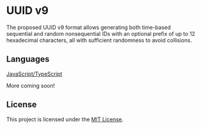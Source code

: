 # UUID v9

The proposed UUID v9 format allows generating both time-based sequential and random nonsequential IDs with an optional prefix of up to 12 hexadecimal characters, all with sufficient randomness to avoid collisions.

<!-- To learn more about UUID v9, please visit the website: https://uuid.jhunt.dev -->

## Languages

[JavaScript/TypeScript](js)

More coming soon!

## License

This project is licensed under the [MIT License](LICENSE).